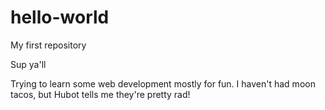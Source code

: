# hello-world
My first repository

Sup ya'll

Trying to learn some web development mostly for fun.
I haven't had moon tacos, but Hubot tells me they're pretty rad!
